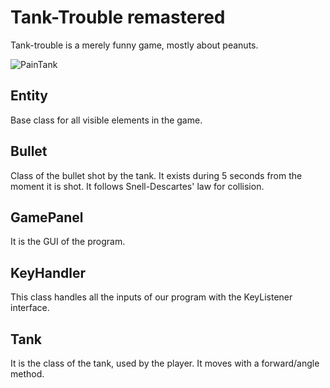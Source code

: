 # Tank-Trouble remastered

Tank-trouble is a merely funny game, mostly about peanuts.

![PainTank](https://github.com/leoNord462/tank_trouble_remastered/blob/main/assets/entities/tank/painTank.png)

## Entity

Base class for all visible elements in the game.

## Bullet

Class of the bullet shot by the tank. 
It exists during 5 seconds from the moment it is shot. 
It follows Snell-Descartes' law for collision.

## GamePanel

It is the GUI of the program.

## KeyHandler

This class handles all the inputs of our program with the KeyListener interface.

## Tank

It is the class of the tank, used by the player.
It moves with a forward/angle method.


